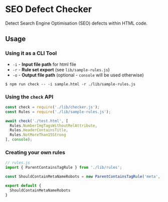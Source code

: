 # SEO Defect Checker
Detect Search Engine Optimisation (SEO) defects within HTML code.

## Usage

### Using it as a CLI Tool
- `-i` - **Input file path** for html file
- `-r` - **Rule set export** (see `lib/sample-rules.js`)
- `-o` - **Output file path** (optional - `console` will be used otherwise)
```
$ npm run check -- -i sample.html -r ./lib/sample-rules.js
```

### Using the `check` API
```javascript
const check = require('./lib/checker.js');
const Rules = require('./lib/sample-rules.js');

await check('./test.html', [
  Rules.NumberImgTagsWithoutRelAttribute,
  Rules.HeaderContainsTitle,
  Rules.NotMoreThan15Strong
], console);
```

### Creating your own rules

```javascript
// rules.js
import { ParentContainsTagRule } from './lib/rules';

const ShouldContainMetaNameRobots = new ParentContainsTagRule('meta', ['name'], ['robots']);

export default {
  ShouldContainMetaNameRobots
}
```


